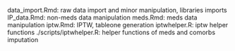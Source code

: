 data_import.Rmd: raw data import and minor manipulation, libraries imports
IP_data.Rmd: non-meds data manipulation
meds.Rmd: meds data manipulation
iptw.Rmd: IPTW, tableone generation
iptwhelper.R: iptw helper functions
./scripts/iptwhelper.R: helper functions of meds and comorbs imputation